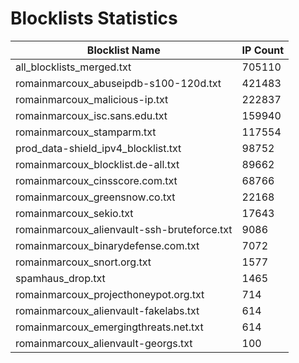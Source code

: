 # Blocklists Statistics
| Blocklist Name | IP Count |
|----|----|
| all_blocklists_merged.txt | 705110 |
| romainmarcoux_abuseipdb-s100-120d.txt | 421483 |
| romainmarcoux_malicious-ip.txt | 222837 |
| romainmarcoux_isc.sans.edu.txt | 159940 |
| romainmarcoux_stamparm.txt | 117554 |
| prod_data-shield_ipv4_blocklist.txt | 98752 |
| romainmarcoux_blocklist.de-all.txt | 89662 |
| romainmarcoux_cinsscore.com.txt | 68766 |
| romainmarcoux_greensnow.co.txt | 22168 |
| romainmarcoux_sekio.txt | 17643 |
| romainmarcoux_alienvault-ssh-bruteforce.txt | 9086 |
| romainmarcoux_binarydefense.com.txt | 7072 |
| romainmarcoux_snort.org.txt | 1577 |
| spamhaus_drop.txt | 1465 |
| romainmarcoux_projecthoneypot.org.txt | 714 |
| romainmarcoux_alienvault-fakelabs.txt | 614 |
| romainmarcoux_emergingthreats.net.txt | 614 |
| romainmarcoux_alienvault-georgs.txt | 100 |
